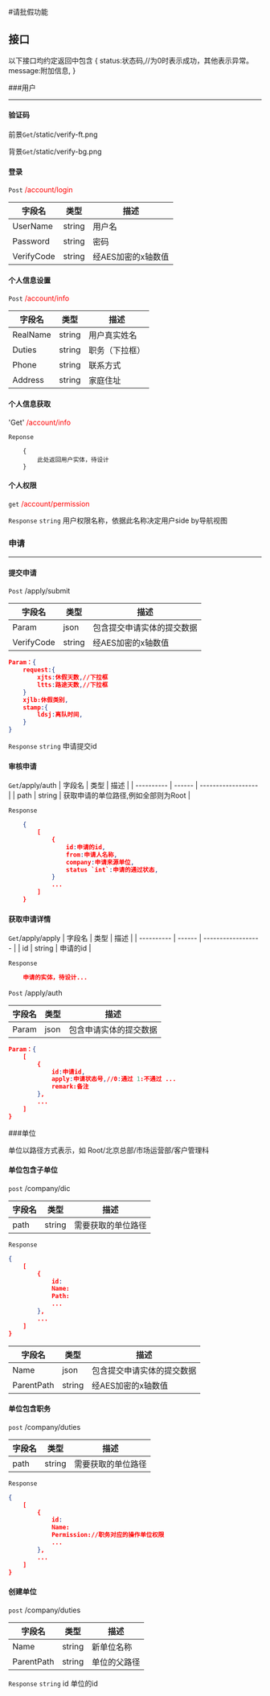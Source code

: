 #请批假功能

## 接口

以下接口均约定返回中包含
{
    status:状态码,//为0时表示成功，其他表示异常。
    message:附加信息,
}

###用户

---

#### 验证码

前景`Get`/static/verify-ft.png

背景`Get`/static/verify-bg.png



#### 登录

`Post` <font color="#f00" underline=true>/account/login</font>

| 字段名     | 类型   | 描述               |
| ---------- | ------ | ------------------ |
| UserName   | string | 用户名             |
| Password   | string | 密码               |
| VerifyCode | string | 经AES加密的x轴数值 |



#### 个人信息设置

`Post` <font color="#f00" underline=true>/account/info</font>

| 字段名     | 类型   | 描述               |
| ---------- | ------ | ------------------ |
| RealName   | string | 用户真实姓名             |
| Duties   | string | 职务（下拉框）               |
| Phone   | string | 联系方式               |
| Address   | string | 家庭住址               |

#### 个人信息获取
'Get'  <font color="#f00" underline=true>/account/info</font>

`Reponse`
```josn
	{
        此处返回用户实体，待设计
	}
```

#### 个人权限

`get` <font color="#f00" underline=true>/account/permission</font>

`Response` `string`  用户权限名称，依据此名称决定用户side by导航视图

### 申请

---

#### 提交申请

`Post` /apply/submit

| 字段名     | 类型   | 描述               |
| ---------- | ------ | ------------------ |
| Param   | json | 包含提交申请实体的提交数据             |
| VerifyCode | string | 经AES加密的x轴数值 |

```json
Param：{
    request:{
        xjts:休假天数,//下拉框
        ltts:路途天数,//下拉框   
    }
    xjlb:休假类别,
    stamp:{
        ldsj:离队时间,
    }
}
```
`Response` `string` 申请提交id

#### 审核申请

`Get`/apply/auth
| 字段名     | 类型   | 描述               |
| ---------- | ------ | ------------------ |
| path   | string | 获取申请的单位路径,例如全部则为Root  |

`Response`
```json
	{
        [
            {
                id:申请的id,
                from:申请人名称,
                company:申请来源单位,
                status `int`:申请的通过状态,
            }
            ...
        ]
	}
```

#### 获取申请详情

`Get`/apply/apply
| 字段名     | 类型   | 描述               |
| ---------- | ------ | ------------------ |
| id   | string | 申请的id  |

`Response`
```json
	申请的实体，待设计...
```

`Post` /apply/auth

| 字段名     | 类型   | 描述               |
| ---------- | ------ | ------------------ |
| Param   | json | 包含申请实体的提交数据  |

```json
Param：{
    [
        {
            id:申请id,
            apply:申请状态号,//0:通过 1:不通过 ...
            remark:备注
        },
        ...
    ]
}
```

###单位

单位以路径方式表示，如	Root/北京总部/市场运营部/客户管理科

#### 单位包含子单位
`post` /company/dic

| 字段名     | 类型   | 描述               |
| ---------- | ------ | ------------------ |
| path   | string | 需要获取的单位路径             |

`Response`
```json
{
    [
    	{
            id:
            Name:
            Path:
            ...
    	},
    	...
    ]
}
```

| 字段名     | 类型   | 描述               |
| ---------- | ------ | ------------------ |
| Name   | json | 包含提交申请实体的提交数据             |
| ParentPath | string | 经AES加密的x轴数值 |

#### 单位包含职务

`post` /company/duties

| 字段名     | 类型   | 描述               |
| ---------- | ------ | ------------------ |
| path   | string | 需要获取的单位路径             |

`Response`
```json
{
    [
    	{
            id:
            Name:
            Permission://职务对应的操作单位权限
            ...
    	},
    	...
    ]
}
```


#### 创建单位

`post` /company/duties

| 字段名     | 类型   | 描述               |
| ---------- | ------ | ------------------ |
| Name   | string | 新单位名称             |
| ParentPath   | string | 单位的父路径             |

`Response` `string` id 单位的id